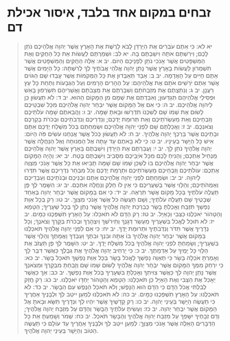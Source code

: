 # זבחים במקום אחד בלבד, איסור אכילת דם

> יא לא: כִּי אַתֶּם עֹבְרִים אֶת הַיַּרְדֵּן לָבֹא לָרֶשֶׁת אֶת הָאָרֶץ אֲשֶׁר יְהוָה אֱלֹהֵיכֶם נֹתֵן לָכֶם; וִירִשְׁתֶּם אֹתָהּ וִישַׁבְתֶּם בָּהּ.
> יא לב: וּשְׁמַרְתֶּם לַעֲשׂוֹת אֵת כָּל הַחֻקִּים וְאֶת הַמִּשְׁפָּטִים אֲשֶׁר אָנֹכִי נֹתֵן לִפְנֵיכֶם הַיּוֹם.
> יב א: אֵלֶּה הַחֻקִּים וְהַמִּשְׁפָּטִים אֲשֶׁר תִּשְׁמְרוּן לַעֲשׂוֹת בָּאָרֶץ אֲשֶׁר נָתַן יְהוָה אֱלֹהֵי אֲבֹתֶיךָ לְךָ לְרִשְׁתָּהּ:  כָּל הַיָּמִים אֲשֶׁר אַתֶּם חַיִּים עַל הָאֲדָמָה.
> יב ב: אַבֵּד תְּאַבְּדוּן אֶת כָּל הַמְּקֹמוֹת אֲשֶׁר עָבְדוּ שָׁם הַגּוֹיִם אֲשֶׁר אַתֶּם יֹרְשִׁים אֹתָם אֶת אֱלֹהֵיהֶם:  עַל הֶהָרִים הָרָמִים וְעַל הַגְּבָעוֹת וְתַחַת כָּל עֵץ רַעֲנָן.
> יב ג: וְנִתַּצְתֶּם אֶת מִזְבְּחֹתָם וְשִׁבַּרְתֶּם אֶת מַצֵּבֹתָם וַאֲשֵׁרֵיהֶם תִּשְׂרְפוּן בָּאֵשׁ וּפְסִילֵי אֱלֹהֵיהֶם תְּגַדֵּעוּן; וְאִבַּדְתֶּם אֶת שְׁמָם מִן הַמָּקוֹם הַהוּא.
> יב ד: לֹא תַעֲשׂוּן כֵּן לַיהוָה אֱלֹהֵיכֶם.
> יב ה: כִּי אִם אֶל הַמָּקוֹם אֲשֶׁר יִבְחַר יְהוָה אֱלֹהֵיכֶם מִכָּל שִׁבְטֵיכֶם לָשׂוּם אֶת שְׁמוֹ שָׁם לְשִׁכְנוֹ תִדְרְשׁוּ וּבָאתָ שָּׁמָּה.
> יב ו: וַהֲבֵאתֶם שָׁמָּה עֹלֹתֵיכֶם וְזִבְחֵיכֶם וְאֵת מַעְשְׂרֹתֵיכֶם וְאֵת תְּרוּמַת יֶדְכֶם; וְנִדְרֵיכֶם וְנִדְבֹתֵיכֶם וּבְכֹרֹת בְּקַרְכֶם וְצֹאנְכֶם.
> יב ז: וַאֲכַלְתֶּם שָׁם לִפְנֵי יְהוָה אֱלֹהֵיכֶם וּשְׂמַחְתֶּם בְּכֹל מִשְׁלַח יֶדְכֶם אַתֶּם וּבָתֵּיכֶם אֲשֶׁר בֵּרַכְךָ יְהוָה אֱלֹהֶיךָ.
> יב ח: לֹא תַעֲשׂוּן כְּכֹל אֲשֶׁר אֲנַחְנוּ עֹשִׂים פֹּה הַיּוֹם:  אִישׁ כָּל הַיָּשָׁר בְּעֵינָיו.
> יב ט: כִּי לֹא בָאתֶם עַד עָתָּה אֶל הַמְּנוּחָה וְאֶל הַנַּחֲלָה אֲשֶׁר יְהוָה אֱלֹהֶיךָ נֹתֵן לָךְ.
> יב י: וַעֲבַרְתֶּם אֶת הַיַּרְדֵּן וִישַׁבְתֶּם בָּאָרֶץ אֲשֶׁר יְהוָה אֱלֹהֵיכֶם מַנְחִיל אֶתְכֶם; וְהֵנִיחַ לָכֶם מִכָּל אֹיְבֵיכֶם מִסָּבִיב וִישַׁבְתֶּם בֶּטַח.
> יב יא: וְהָיָה הַמָּקוֹם אֲשֶׁר יִבְחַר יְהוָה אֱלֹהֵיכֶם בּוֹ לְשַׁכֵּן שְׁמוֹ שָׁם שָׁמָּה תָבִיאוּ אֵת כָּל אֲשֶׁר אָנֹכִי מְצַוֶּה אֶתְכֶם:  עוֹלֹתֵיכֶם וְזִבְחֵיכֶם מַעְשְׂרֹתֵיכֶם וּתְרֻמַת יֶדְכֶם וְכֹל מִבְחַר נִדְרֵיכֶם אֲשֶׁר תִּדְּרוּ לַיהוָה.
> יב יב: וּשְׂמַחְתֶּם לִפְנֵי יְהוָה אֱלֹהֵיכֶם אַתֶּם וּבְנֵיכֶם וּבְנֹתֵיכֶם וְעַבְדֵיכֶם וְאַמְהֹתֵיכֶם; וְהַלֵּוִי אֲשֶׁר בְּשַׁעֲרֵיכֶם כִּי אֵין לוֹ חֵלֶק וְנַחֲלָה אִתְּכֶם.
> יב יג: הִשָּׁמֶר לְךָ פֶּן תַּעֲלֶה עֹלֹתֶיךָ בְּכָל מָקוֹם אֲשֶׁר תִּרְאֶה.
> יב יד: כִּי אִם בַּמָּקוֹם אֲשֶׁר יִבְחַר יְהוָה בְּאַחַד שְׁבָטֶיךָ שָׁם תַּעֲלֶה עֹלֹתֶיךָ; וְשָׁם תַּעֲשֶׂה כֹּל אֲשֶׁר אָנֹכִי מְצַוֶּךָּ.
> יב טו: רַק בְּכָל אַוַּת נַפְשְׁךָ תִּזְבַּח וְאָכַלְתָּ בָשָׂר כְּבִרְכַּת יְהוָה אֱלֹהֶיךָ אֲשֶׁר נָתַן לְךָ בְּכָל שְׁעָרֶיךָ; הַטָּמֵא וְהַטָּהוֹר יֹאכְלֶנּוּ כַּצְּבִי וְכָאַיָּל.
> יב טז: רַק הַדָּם לֹא תֹאכֵלוּ:  עַל הָאָרֶץ תִּשְׁפְּכֶנּוּ כַּמָּיִם.
> יב יז: לֹא תוּכַל לֶאֱכֹל בִּשְׁעָרֶיךָ מַעְשַׂר דְּגָנְךָ וְתִירֹשְׁךָ וְיִצְהָרֶךָ וּבְכֹרֹת בְּקָרְךָ וְצֹאנֶךָ; וְכָל נְדָרֶיךָ אֲשֶׁר תִּדֹּר וְנִדְבֹתֶיךָ וּתְרוּמַת יָדֶךָ.
> יב יח: כִּי אִם לִפְנֵי יְהוָה אֱלֹהֶיךָ תֹּאכְלֶנּוּ בַּמָּקוֹם אֲשֶׁר יִבְחַר יְהוָה אֱלֹהֶיךָ בּוֹ אַתָּה וּבִנְךָ וּבִתֶּךָ וְעַבְדְּךָ וַאֲמָתֶךָ וְהַלֵּוִי אֲשֶׁר בִּשְׁעָרֶיךָ; וְשָׂמַחְתָּ לִפְנֵי יְהוָה אֱלֹהֶיךָ בְּכֹל מִשְׁלַח יָדֶךָ.
> יב יט: הִשָּׁמֶר לְךָ פֶּן תַּעֲזֹב אֶת הַלֵּוִי כָּל יָמֶיךָ עַל אַדְמָתֶךָ.
> יב כ: כִּי יַרְחִיב יְהוָה אֱלֹהֶיךָ אֶת גְּבֻלְךָ כַּאֲשֶׁר דִּבֶּר לָךְ וְאָמַרְתָּ אֹכְלָה בָשָׂר כִּי תְאַוֶּה נַפְשְׁךָ לֶאֱכֹל בָּשָׂר בְּכָל אַוַּת נַפְשְׁךָ תֹּאכַל בָּשָׂר.
> יב כא: כִּי יִרְחַק מִמְּךָ הַמָּקוֹם אֲשֶׁר יִבְחַר יְהוָה אֱלֹהֶיךָ לָשׂוּם שְׁמוֹ שָׁם וְזָבַחְתָּ מִבְּקָרְךָ וּמִצֹּאנְךָ אֲשֶׁר נָתַן יְהוָה לְךָ כַּאֲשֶׁר צִוִּיתִךָ וְאָכַלְתָּ בִּשְׁעָרֶיךָ בְּכֹל אַוַּת נַפְשֶׁךָ.
> יב כב: אַךְ כַּאֲשֶׁר יֵאָכֵל אֶת הַצְּבִי וְאֶת הָאַיָּל כֵּן תֹּאכְלֶנּוּ:  הַטָּמֵא וְהַטָּהוֹר יַחְדָּו יֹאכְלֶנּוּ.
> יב כג: רַק חֲזַק לְבִלְתִּי אֲכֹל הַדָּם כִּי הַדָּם הוּא הַנָּפֶשׁ; וְלֹא תֹאכַל הַנֶּפֶשׁ עִם הַבָּשָׂר.
> יב כד: לֹא תֹּאכְלֶנּוּ:  עַל הָאָרֶץ תִּשְׁפְּכֶנּוּ כַּמָּיִם.
> יב כה: לֹא תֹּאכְלֶנּוּ לְמַעַן יִיטַב לְךָ וּלְבָנֶיךָ אַחֲרֶיךָ כִּי תַעֲשֶׂה הַיָּשָׁר בְּעֵינֵי יְהוָה.
> יב כו: רַק קָדָשֶׁיךָ אֲשֶׁר יִהְיוּ לְךָ וּנְדָרֶיךָ תִּשָּׂא וּבָאתָ אֶל הַמָּקוֹם אֲשֶׁר יִבְחַר יְהוָה.
> יב כז: וְעָשִׂיתָ עֹלֹתֶיךָ הַבָּשָׂר וְהַדָּם עַל מִזְבַּח יְהוָה אֱלֹהֶיךָ; וְדַם זְבָחֶיךָ יִשָּׁפֵךְ עַל מִזְבַּח יְהוָה אֱלֹהֶיךָ וְהַבָּשָׂר תֹּאכֵל.
> יב כח: שְׁמֹר וְשָׁמַעְתָּ אֵת כָּל הַדְּבָרִים הָאֵלֶּה אֲשֶׁר אָנֹכִי מְצַוֶּךָּ:  לְמַעַן יִיטַב לְךָ וּלְבָנֶיךָ אַחֲרֶיךָ עַד עוֹלָם כִּי תַעֲשֶׂה הַטּוֹב וְהַיָּשָׁר בְּעֵינֵי יְהוָה אֱלֹהֶיךָ.
 

